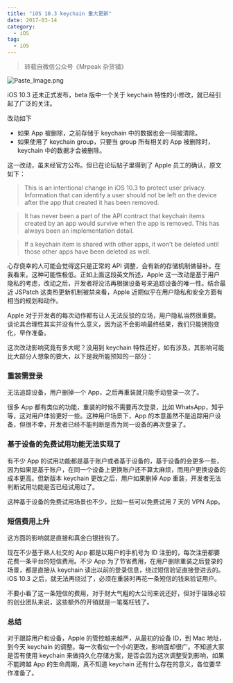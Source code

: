 ```yaml
---
title: "iOS 10.3 keychain 重大更新"
date: 2017-03-14
category:
  - iOS
tag:
  - iOS
---
```


> 转载自微信公众号《Mrpeak 杂货铺》

![Paste_Image.png](http://upload-images.jianshu.io/upload_images/2076247-1b07e63d35825ce7.png?imageMogr2/auto-orient/strip%7CimageView2/2/w/1240)

iOS 10.3 还未正式发布，beta 版中一个关于 keychain 特性的小修改，就已经引起了广泛的关注。

改动如下

- 如果 App 被删除，之前存储于 keychain 中的数据也会一同被清除。
- 如果使用了 keychain group，只要当 group 所有相关的 App 被删除时，keychain 中的数据才会被删除。

这一改动，虽未经官方公布。但已在论坛帖子里得到了 Apple 员工的确认，原文如下：

> This is an intentional change in iOS 10.3 to protect user privacy. Information that can identify a user should not be left on the device after the app that created it has been removed.

> It has never been a part of the API contract that keychain items created by an app would survive when the app is removed. This has always been an implementation detail.

> If a keychain item is shared with other apps, it won’t be deleted until those other apps have been deleted as well.

心存侥幸的人可能会觉得这只是正常的 API 调整，会有新的存储机制做替补。在我看来，这种可能性极低。正如上面这段英文所述，Apple 这一改动是基于用户隐私的考虑，改动之后，开发者将没法再根据设备号来追踪设备的唯一性。结合最近 JSPatch 这类热更新机制被禁来看，Apple 近期似乎在用户隐私和安全方面有相当的规划和动作。

Apple 对于开发者的每次动作都有让人无法反驳的立场，用户隐私当然很重要。谈论其合理性其实并没有什么意义，因为这不会影响最终结果，我们只能拥抱变化，早作准备。

这次改动影响究竟有多大呢？没用到 keychain 特性还好，如有涉及，其影响可能比大部分人想象的要大，以下是我所能预知的一部分：

### 重装需登录

无法追踪设备，用户删掉一个 App，之后再重装就只能手动登录一次了。

很多 App 都有类似的功能，重装的时候不需要再次登录，比如 WhatsApp，知乎等，这对用户体验更好一些。这种用户场景下，App 的本意虽然不是追踪用户设备，但很不幸，开发者已经不能判断是否为同一设备的再次登录了。

### 基于设备的免费试用功能无法实现了

有不少 App 的试用功能都是基于账户或者基于设备的，基于设备的会更多一些，因为如果是基于账户，在同一个设备上更换账户还不算太麻烦，而用户更换设备的成本更高。但新版本 keychain 更改之后，用户如果删掉 App 重装，开发者无法判断试用功能是否已经试用过了。

这种基于设备的免费试用场景也不少，比如一些可以免费试用 7 天的 VPN App。

### 短信费用上升

这方面的影响就是直接和真金白银挂钩了。

现在不少基于熟人社交的 App 都是以用户的手机号为 ID 注册的，每次注册都要花费一条平台的短信费用。不少 App 为了节省费用，在用户删除重装之后登录的场景，都是直接从 keychain 读出以前的登录信息，绕过短信验证直接登进去的。iOS 10.3 之后，就无法再绕过了，必须在重装时再花一条短信的钱来验证用户。

不要小看了这一条短信的费用，对于财大气粗的大公司来说还好，但对于锱铢必较的创业团队来说，这些额外的开销就是一笔冤枉钱了。

### 总结

对于跟踪用户和设备，Apple 的管控越来越严，从最初的设备 ID，到 Mac 地址，到今天 keychain 的调整。每一次看似一个小的更改，影响面却很广。不知道大家是否有使用 keychain 来做持久化存储方案，是否会因为这次调整受到影响，如果不能跨越 App 的生命周期，真不知道 keychain 还有什么存在的意义，各位要早作准备了。
